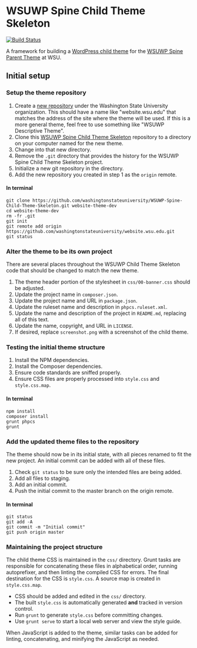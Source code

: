 WSUWP Spine Child Theme Skeleton
===============================

[![Build Status](https://travis-ci.org/washingtonstateuniversity/WSUWP-Spine-Child-Theme-Skeleton.svg?branch=master)](https://travis-ci.org/washingtonstateuniversity/WSUWP-Spine-Child-Theme-Skeleton)

A framework for building a [WordPress child theme](http://codex.wordpress.org/Child_Themes) for the [WSUWP Spine Parent Theme](https://github.com/washingtonstateuniversity/WSUWP-spine-parent-theme) at WSU.

## Initial setup

### Setup the theme repository

1. Create a [new repository](https://github.com/organizations/washingtonstateuniversity/repositories/new) under the Washington State University organization. This should have a name like "website.wsu.edu" that matches the address of the site where the theme will be used. If this is a more general theme, feel free to use something like "WSUWP Descriptive Theme".
1. Clone this [WSUWP Spine Child Theme Skeleton](https://github.com/washingtonstateuniversity/WSUWP-Spine-Child-Theme-Skeleton) repository to a directory on your computer named for the new theme.
1. Change into that new directory.
1. Remove the `.git` directory that provides the history for the WSUWP Spine Child Theme Skeleton project.
1. Initialize a new git repository in the directory.
1. Add the new repository you created in step 1 as the `origin` remote.

#### In terminal

```
git clone https://github.com/washingtonstateuniversity/WSUWP-Spine-Child-Theme-Skeleton.git website-theme-dev
cd website-theme-dev
rm -fr .git
git init
git remote add origin https://github.com/washingtonstateuniversity/website.wsu.edu.git
git status
```

### Alter the theme to be its own project

There are several places throughout the WSUWP Child Theme Skeleton code that should be changed to match the new theme.

1. The theme header portion of the stylesheet in `css/00-banner.css` should be adjusted.
1. Update the project name in `composer.json`.
1. Update the project name and URL in `package.json`.
1. Update the ruleset name and description in `phpcs.ruleset.xml`.
1. Update the name and description of the project in `README.md`, replacing all of this text.
1. Update the name, copyright, and URL in `LICENSE`.
1. If desired, replace `screenshot.png` with a screenshot of the child theme.

### Testing the initial theme structure

1. Install the NPM dependencies.
1. Install the Composer dependencies.
1. Ensure code standards are sniffed properly.
1. Ensure CSS files are properly processed into `style.css` and `style.css.map`.

#### In terminal

```
npm install
composer install
grunt phpcs
grunt
```

### Add the updated theme files to the repository

The theme should now be in its initial state, with all pieces renamed to fit the new project. An initial commit can be added with all of these files.

1. Check `git status` to be sure only the intended files are being added.
1. Add all files to staging.
1. Add an initial commit.
1. Push the initial commit to the master branch on the origin remote.

#### In terminal

```
git status
git add -A
git commit -m "Initial commit"
git push origin master
```

### Maintaining the project structure

The child theme CSS is maintained in the `css/` directory. Grunt tasks are responsible for concatenating these files in alphabetical order, running autoprefixer, and then linting the compiled CSS for errors. The final destination for the CSS is `style.css`. A source map is created in `style.css.map`.

* CSS should be added and edited in the `css/` directory.
* The built `style.css` is automatically generated **and** tracked in version control.
* Run `grunt` to generate `style.css` before committing changes.
* Use `grunt serve` to start a local web server and view the style guide.

When JavaScript is added to the theme, similar tasks can be added for linting, concatenating, and minifying the JavaScript as needed.
